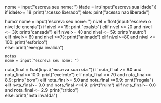 nome = input("escreva seu nome: ")
idade = int(input("escreva sua idade"))
if idade>= 18: 
    print("acesso liberado")
else:
    print("acesso nao liberado")    

humor
nome = input("escreva seu nome: ")
nivel = float(input("escreva o nivel de energia"))
if nivel <= 19: 
    print("exalsto")
elif nivel >= 20 and nivel <= 39:
    print("cansado")
elif nivel>= 40 and nivel <= 59:
    print("neutro")    
elif nivel>= 60 and nivel <=79:
    print("animado")
elif nivel>=80 and nivel <= 100:
    print("euforico")  
else:
    print("energia invalida")


    notas
    nome = input("escreva seu nome: ")
nota_final  = float(input("escreva sua nota "))
if nota_final >= 9.0 and nota_final<= 10.0:
    print("exelente")
elif nota_final >= 7.0 and nota_final<= 8.9:
    print("bom")
elif nota_final>= 5.0 and nota_final <=6.9:
    print("regula")    
elif nota_final>= 3.0 and nota_final <=4.9:
    print("ruim")
elif nota_final>= 0.0 and nota_final <= 2.9:
    print("critico")  
else:
    print("nota invalida")
